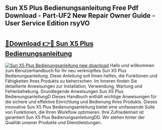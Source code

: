 ## Sun X5 Plus Bedienungsanleitung Free Pdf Download - Part-UF2 New Repair Owner Guide - User Service Edition rsyVO

# <h2><a href="http://df23y4y.blite.top/?on=Sun+X5+Plus+Bedienungsanleitung">🔗Download 👉🔴 Sun X5 Plus Bedienungsanleitung</a></h2>

[![Sun X5 Plus Bedienungsanleitung new download](https://i.imgur.com/lujVjoI.png)](http://df23y4y.blite.top/?on=Sun+X5+Plus+Bedienungsanleitung)
Hallo und willkommen zum Benutzerhandbuch für Ihr neu verknüpftes Sun X5 Plus Bedienungsanleitung. Diese Anleitung soll Ihnen helfen, die Funktionen und Fähigkeiten Ihres Produkts zu beherrschen. Im Inneren finden Sie detaillierte Anweisungen zur Installation, Verwendung, Wartung und Fehlerbehebung. Grundlegende Anweisungen Sun X5 Plus BedienungsanleitungD Dieses Handbuch enthält wichtige Anweisungen für die sichere und effektive Einrichtung und Bedienung Ihres Produkts. Dieses innovative Sun X5 Plus Bedienungsanleitung bietet eine umfassende Suite von Funktionen, die Ihren Workflow optimieren. Ihre Zufriedenheit ist garantiert Sun X5 Plus BedienungsanleitungDD. Wir stehen hinter der Qualität unserer Produkte und Dienstleistungen.
